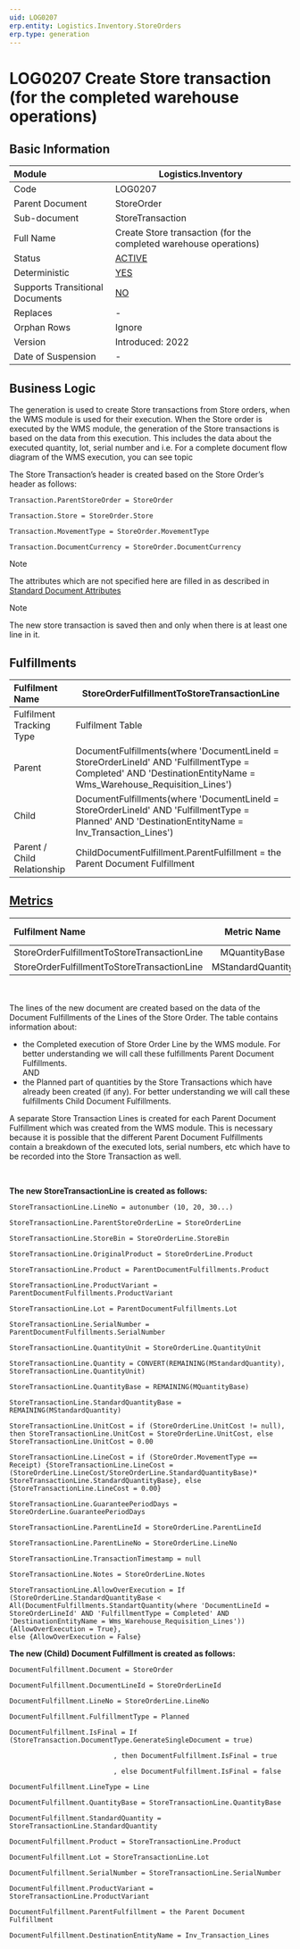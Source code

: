 ```yaml
---
uid: LOG0207
erp.entity: Logistics.Inventory.StoreOrders
erp.type: generation
---
```


# LOG0207 Create Store transaction (for the completed warehouse operations)

## Basic Information

| Module                          | Logistics.Inventory                                               |
| :------------------------------ | ----------------------------------------------------------------- |
| Code                            | LOG0207                                                           |
| Parent Document                 | StoreOrder                                                        |
| Sub-document                    | StoreTransaction                                                  |
| Full Name                       | Create Store transaction (for the completed warehouse operations) |
| Status                          | [ACTIVE](xref:generation-procedures-update)                       |
| Deterministic                   | [YES](xref:deterministic-generations)                             |
| Supports Transitional Documents | [NO](xref:transitional-documents)                                 |
| Replaces                        | -                                                                 |
| Orphan Rows                     | Ignore                                                            |
| Version                         | Introduced: 2022                                                  |
| Date of Suspension              | -                                                                 |

## Business Logic

The generation is used to create Store transactions from Store orders, when the WMS module is used for their execution.
When the Store order is executed by the WMS module, the generation of the Store transactions is based on the data from this execution. 
This includes the data about the executed quantity, lot, serial number and i.e. For a complete document flow diagram of the WMS execution, you can see topic


The Store Transaction’s header is created based on the Store Order’s header as follows:

```
Transaction.ParentStoreOrder = StoreOrder

Transaction.Store = StoreOrder.Store

Transaction.MovementType = StoreOrder.MovementType

Transaction.DocumentCurrency = StoreOrder.DocumentCurrency
```

> [!Note] 
> The attributes which are not specified here are filled in as described in [Standard Document Attributes](../reference/standard-document-attributes.md)

> [!Note] 
> The new store transaction is saved then and only when there is at least one line in it.

## Fulfillments

| Fulfilment Name                              | StoreOrderFulfillmentToStoreTransactionLine       |
| :------------------------------------------- | ------------------------------------------------------------ |
| Fulfilment Tracking Type                     | Fulfilment Table                                             |
| Parent                                       | DocumentFulfillments(where 'DocumentLineId = StoreOrderLineId' AND 'FulfillmentType = Completed' AND 'DestinationEntityName = Wms_Warehouse_Requisition_Lines')|
| Child                                        | DocumentFulfillments(where 'DocumentLineId = StoreOrderLineId' AND 'FulfillmentType = Planned' AND 'DestinationEntityName = Inv_Transaction_Lines')                                          |
| Parent / Child Relationship | ChildDocumentFulfillment.ParentFulfillment = the Parent Document Fulfillment |


## [Metrics](../reference/metrics.md)

| Fulfilment Name                              |  Metric Name  |                   Measurement Unit                   | Parent Value                              | Child Value           | New Record |
| :------------------------------------------- | :-----------: | :--------------------------------------------------: | :---------------------------------------- | :------------------------------- | :--------- |
| StoreOrderFulfillmentToStoreTransactionLine | MQuantityBase | ParentDocumentFulfillment.Product.BaseMeasurementUnit | ParentDocumentFulfillment.QuantityBase | ChildDocumentFulfillment.QuantityBase | NO |
| StoreOrderFulfillmentToStoreTransactionLine | MStandardQuantity | ParentDocumentFulfillment.Product.BaseMeasurementUnit | ParentDocumentFulfillment.StandardQuantity | ChildDocumentFulfillment.StandardQuantity | YES |

<br/><br/>
The lines of the new document are created based on the data of the Document Fulfillments of the Lines of the Store Order. The table contains information about:
- the Completed execution of Store Order Line by the WMS module. For better understanding we will call these fulfillments Parent Document Fulfillments. 
<br/>AND 
- the Planned part of quantities by the Store Transactions which have already been created (if any). For better understanding we will call these fulfillments Child Document Fulfillments. 

A separate Store Transaction Lines is created for each Parent Document Fulfillment which was created from the WMS module. This is necessary because it is possible that the different Parent Document Fulfillments contain a breakdown of the executed lots, serial numbers, etc which have to be recorded into the Store Transaction as well.

<br/>

**The new StoreTransactionLine is created as follows:**

```
StoreTransactionLine.LineNo = autonumber (10, 20, 30...)

StoreTransactionLine.ParentStoreOrderLine = StoreOrderLine

StoreTransactionLine.StoreBin = StoreOrderLine.StoreBin

StoreTransactionLine.OriginalProduct = StoreOrderLine.Product

StoreTransactionLine.Product = ParentDocumentFulfillments.Product

StoreTransactionLine.ProductVariant = ParentDocumentFulfillments.ProductVariant

StoreTransactionLine.Lot = ParentDocumentFulfillments.Lot

StoreTransactionLine.SerialNumber = ParentDocumentFulfillments.SerialNumber

StoreTransactionLine.QuantityUnit = StoreOrderLine.QuantityUnit  

StoreTransactionLine.Quantity = CONVERT(REMAINING(MStandardQuantity), StoreTransactionLine.QuantityUnit)

StoreTransactionLine.QuantityBase = REMAINING(MQuantityBase)

StoreTransactionLine.StandardQuantityBase = REMAINING(MStandardQuantity)

StoreTransactionLine.UnitCost = if (StoreOrderLine.UnitCost != null), then StoreTransactionLine.UnitCost = StoreOrderLine.UnitCost, else StoreTransactionLine.UnitCost = 0.00

StoreTransactionLine.LineCost = if (StoreOrder.MovementType == Receipt) {StoreTransactionLine.LineCost = (StoreOrderLine.LineCost/StoreOrderLine.StandardQuantityBase)* StoreTransactionLine.StandardQuantityBase}, else {StoreTransactionLine.LineCost = 0.00}

StoreTransactionLine.GuaranteePeriodDays = StoreOrderLine.GuaranteePeriodDays

StoreTransactionLine.ParentLineId = StoreOrderLine.ParentLineId

StoreTransactionLine.ParentLineNo = StoreOrderLine.LineNo

StoreTransactionLine.TransactionTimestamp = null

StoreTransactionLine.Notes = StoreOrderLine.Notes

StoreTransactionLine.AllowOverExecution = If (StoreOrderLine.StandardQuantityBase < All(DocumentFulfillments.StandartQuantity(where 'DocumentLineId = StoreOrderLineId' AND 'FulfillmentType = Completed' AND 'DestinationEntityName = Wms_Warehouse_Requisition_Lines')) {AllowOverExecution = True},
else {AllowOverExecution = False}
```

**The new (Child) Document Fulfillment is created as follows:**

```
DocumentFulfillment.Document = StoreOrder

DocumentFulfillment.DocumentLineId = StoreOrderLineId

DocumentFulfillment.LineNo = StoreOrderLine.LineNo

DocumentFulfillment.FulfillmentType = Planned

DocumentFulfillment.IsFinal = If (StoreTransaction.DocumentType.GenerateSingleDocument = true)

                          , then DocumentFulfillment.IsFinal = true

                          , else DocumentFulfillment.IsFinal = false

DocumentFulfillment.LineType = Line

DocumentFulfillment.QuantityBase = StoreTransactionLine.QuantityBase

DocumentFulfillment.StandardQuantity = StoreTransactionLine.StandardQuantity

DocumentFulfillment.Product = StoreTransactionLine.Product

DocumentFulfillment.Lot = StoreTransactionLine.Lot

DocumentFulfillment.SerialNumber = StoreTransactionLine.SerialNumber

DocumentFulfillment.ProductVariant = StoreTransactionLine.ProductVariant

DocumentFulfillment.ParentFulfillment = the Parent Document Fulfillment

DocumentFulfillment.DestinationEntityName = Inv_Transaction_Lines

```
